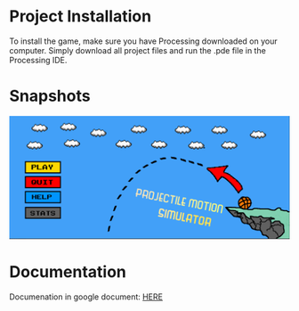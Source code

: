 # Project Installation 
To install the game, make sure you have Processing downloaded on your computer. Simply download all project files and run the .pde file in the Processing IDE. 

# Snapshots 
![Screenshot](ICS_Start_Page_Screenshot.png)

# Documentation 
Documenation in google document: [HERE](https://docs.google.com/document/d/1qmW7YT-PaAwvy0ToLdwqr7YJ7Sde7eVS64WWtuWrQlc/edit) 
